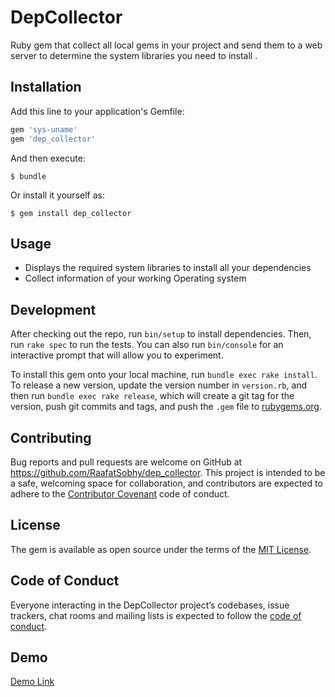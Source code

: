 # DepCollector

Ruby gem that collect all
local gems in your project and send them to a web server to determine the system libraries you
need to install .

## Installation

Add this line to your application's Gemfile:

```ruby
gem 'sys-uname'
gem 'dep_collector'
```

And then execute:

    $ bundle

Or install it yourself as:

    $ gem install dep_collector

## Usage

- Displays the required system libraries to
install all your dependencies
- Collect information of your working Operating system

## Development

After checking out the repo, run `bin/setup` to install dependencies. Then, run `rake spec` to run the tests. You can also run `bin/console` for an interactive prompt that will allow you to experiment.

To install this gem onto your local machine, run `bundle exec rake install`. To release a new version, update the version number in `version.rb`, and then run `bundle exec rake release`, which will create a git tag for the version, push git commits and tags, and push the `.gem` file to [rubygems.org](https://rubygems.org).

## Contributing

Bug reports and pull requests are welcome on GitHub at https://github.com/RaafatSobhy/dep_collector. This project is intended to be a safe, welcoming space for collaboration, and contributors are expected to adhere to the [Contributor Covenant](http://contributor-covenant.org) code of conduct.

## License

The gem is available as open source under the terms of the [MIT License](https://opensource.org/licenses/MIT).

## Code of Conduct

Everyone interacting in the DepCollector project’s codebases, issue trackers, chat rooms and mailing lists is expected to follow the [code of conduct](https://github.com/[USERNAME]/dep_collector/blob/master/CODE_OF_CONDUCT.md).

## Demo

[Demo Link](https://github.com/RaafatSobhy/dep_collector_demo)